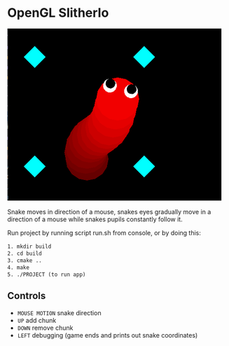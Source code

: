 # OpenGL SlitherIo
![alt text](img.png)

Snake moves in direction of a mouse, 
snakes eyes gradually move in a direction of a mouse 
while snakes pupils constantly follow it.

Run project by running script run.sh from console, or by doing this:

    1. mkdir build
    2. cd build
    3. cmake ..
    4. make
    5. ./PROJECT (to run app)


## Controls
- ```MOUSE MOTION``` snake direction
- ```UP``` add chunk 
- ```DOWN``` remove chunk
- ```LEFT``` debugging (game ends and prints out snake coordinates)
